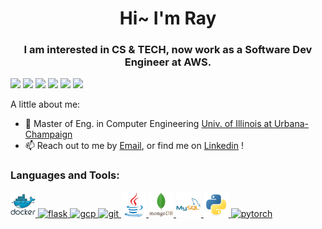<!-- ### Hi there 👋 -->

<!--
**shawliux/shawliux** is a ✨ _special_ ✨ repository because its `README.md` (this file) appears on your GitHub profile.

Here are some ideas to get you started:

- 🔭 I’m currently working on ...
- 🌱 I’m currently learning ...
- 👯 I’m looking to collaborate on ...
- 🤔 I’m looking for help with ...
- 💬 Ask me about ...
- 📫 How to reach me: ...
- 😄 Pronouns: ...
- ⚡ Fun fact: ...
-->

<h1 align="center"> Hi~ I'm Ray</h1>
<h3 align="center"> I am interested in CS & TECH, now work as a Software Dev Engineer at AWS. </h3>

![](https://img.shields.io/badge/-Python-2f78c3?logo=Python&logoColor=white&style=flat)
![](https://img.shields.io/badge/-JavaScript-F7DF1E?logo=JavaScript&logoColor=black&style=flat)
![](https://img.shields.io/badge/-TypeScript-2f78c3?logo=TypeScript&logoColor=white&style=flat)
![](https://img.shields.io/badge/-ReactJS-61DAFB?logo=react&logoColor=black&style=flat)
![](https://img.shields.io/badge/-NodeJS-339933?logo=Node.js&logoColor=white&style=flat)
![](https://img.shields.io/badge/-Git-F05032?logo=Git&logoColor=white&style=flat)

A little about me:

- 🔭 Master of Eng. in Computer Engineering [Univ. of Illinois at Urbana-Champaign](https://illinois.edu/)
- 📫 Reach out to me by [Email](mailto:raymond.xu.liu@gmail.com), or find me on [Linkedin](https://linkedin.com/in/hsuliu/) !

<!--
- 📫 Reach out to me by [Email](mailto:raymond.xu.liu@gmail.com), or find me on [Twitter](https://twitter.com/jacinjiyan) and [Linkedin](https://linkedin.com/in/hsuliu/) !
-->

<!--
[![Jacin's GitHub stats](https://github-readme-stats.vercel.app/api?username=hsuliu&theme=algolia&show_icons=true)](https://github.com/hsuliu/github-readme-stats)
[![Top Langs](https://github-readme-stats.vercel.app/api/top-langs/?username=hsuliu&layout=compact&theme=algolia)](https://github.com/hsuliu/github-readme-stats)
-->


<!--
<h1 align="center">Hi~ I'm Xu Liu</h1>
<h3 align="center">I am interested in CS & TECH, now I work as Software Dev Engineer at AWS.</h3>

- 🔭 Master of Eng. in Computer Engineering [Univ. of Illinois at Urbana-Champaign](https://illinois.edu/)

- 📫 If you need any further info, please feel free to contact me: shawliux [at] gmail [dot] com *OR* [LinkedIn](https://linkedin.com/in/hsuliu/)
-->


<!-- <h3 align="left">Connect with me:</h3>
<p align="left">
<a href="https://linkedin.com/in/hsuliu" target="blank"><img align="center" src="https://raw.githubusercontent.com/rahuldkjain/github-profile-readme-generator/master/src/images/icons/Social/linked-in-alt.svg" alt="hsuliu" height="30" width="40" /></a>
</p> -->

<h3 align="left">Languages and Tools:</h3>

<p align="left"> 
    <a href="https://www.docker.com/" target="_blank" rel="noreferrer"> <img src="https://raw.githubusercontent.com/devicons/devicon/master/icons/docker/docker-original-wordmark.svg" alt="docker" width="40" height="40"/> </a> 
    <a href="https://flask.palletsprojects.com/" target="_blank" rel="noreferrer"> <img src="https://www.vectorlogo.zone/logos/pocoo_flask/pocoo_flask-icon.svg" alt="flask" width="40" height="40"/> </a> 
    <a href="https://cloud.google.com" target="_blank" rel="noreferrer"> <img src="https://www.vectorlogo.zone/logos/google_cloud/google_cloud-icon.svg" alt="gcp" width="40" height="40"/> </a> 
    <a href="https://git-scm.com/" target="_blank" rel="noreferrer"> <img src="https://www.vectorlogo.zone/logos/git-scm/git-scm-icon.svg" alt="git" width="40" height="40"/> </a> 
    <a href="https://www.java.com" target="_blank" rel="noreferrer"> <img src="https://raw.githubusercontent.com/devicons/devicon/master/icons/java/java-original.svg" alt="java" width="40" height="40"/> </a> 
    <a href="https://www.mongodb.com/" target="_blank" rel="noreferrer"> 
        <img src="https://raw.githubusercontent.com/devicons/devicon/master/icons/mongodb/mongodb-original-wordmark.svg" alt="mongodb" width="40" height="40"/> </a> 
    <a href="https://www.mysql.com/" target="_blank" rel="noreferrer"> <img src="https://raw.githubusercontent.com/devicons/devicon/master/icons/mysql/mysql-original-wordmark.svg" alt="mysql" width="40" height="40"/> </a> 
    <a href="https://www.python.org" target="_blank" rel="noreferrer"> <img src="https://raw.githubusercontent.com/devicons/devicon/master/icons/python/python-original.svg" alt="python" width="40" height="40"/> </a> 
    <a href="https://pytorch.org/" target="_blank" rel="noreferrer"> <img src="https://www.vectorlogo.zone/logos/pytorch/pytorch-icon.svg" alt="pytorch" width="40" height="40"/> </a> 
</p>



